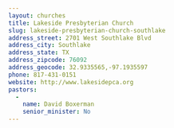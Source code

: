 ```yaml
---
layout: churches
title: Lakeside Presbyterian Church
slug: lakeside-presbyterian-church-southlake
address_street: 2701 West Southlake Blvd
address_city: Southlake
address_state: TX
address_zipcode: 76092
address_geocode: 32.9335565,-97.1935597
phone: 817-431-0151
website: http://www.lakesidepca.org
pastors: 
  - 
    name: David Boxerman
    senior_minister: No
---
```



